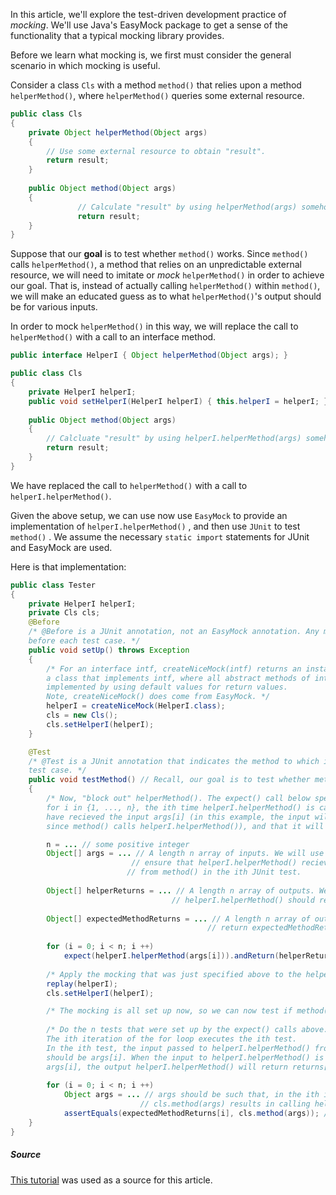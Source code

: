 In this article, we'll explore the test-driven development practice of *mocking*. We'll use Java's EasyMock package to get a sense of the functionality that a typical mocking library provides.

Before we learn what mocking is, we first must consider the general scenario in which mocking is useful.

Consider a class `Cls` with a method `method()` that relies upon a method `helperMethod()`, where `helperMethod()` queries some external resource.

```java
public class Cls
{
    private Object helperMethod(Object args)
    {
        // Use some external resource to obtain "result".
        return result;
    }
    
    public Object method(Object args) 
    { 
               // Calculate "result" by using helperMethod(args) somehow.
               return result; 
    }
}
```

Suppose that our **goal** is to test whether `method()` works. Since `method()` calls `helperMethod()`, a method that relies on an unpredictable external resource, we will need to imitate or *mock* `helperMethod()` in order to achieve our goal. That is, instead of actually calling `helperMethod()` within `method()`, we will make an educated guess as to what `helperMethod()`'s output should be for various inputs.

In order to mock `helperMethod()` in this way, we will replace the call to `helperMethod()` with a call to an interface method.

```java
public interface HelperI { Object helperMethod(Object args); }

public class Cls
{
    private HelperI helperI;
    public void setHelperI(HelperI helperI) { this.helperI = helperI; }
    
    public Object method(Object args)
    {
        // Calcluate "result" by using helperI.helperMethod(args) somehow.
        return result;
    }
}
```

We have replaced the call to `helperMethod()` with a call to `helperI.helperMethod()`.

Given the above setup, we can use now use `EasyMock` to provide an implementation of `helperI.helperMethod()` , and then use `JUnit` to test `method()` . We assume the necessary `static import` statements for JUnit and EasyMock are used.

Here is that implementation:

```java
public class Tester
{
    private HelperI helperI;
    private Cls cls;
    @Before
    /* @Before is a JUnit annotation, not an EasyMock annotation. Any method tagged with @Before is executed 
    before each test case. */
    public void setUp() throws Exception
    {
        /* For an interface intf, createNiceMock(intf) returns an instance of 
        a class that implements intf, where all abstract methods of intf are 
        implemented by using default values for return values.
        Note, createNiceMock() does come from EasyMock. */
        helperI = createNiceMock(HelperI.class);
        cls = new Cls();
        cls.setHelperI(helperI);
    }

    @Test
    /* @Test is a JUnit annotation that indicates the method to which it is attatched is to be executed as a 
    test case. */
    public void testMethod() // Recall, our goal is to test whether method() works.
    {
        /* Now, "block out" helperMethod(). The expect() call below specifies that, 
        for i in {1, ..., n}, the ith time helperI.helperMethod() is called, it should 
        have recieved the input args[i] (in this example, the input will be coming from method(),
        since method() calls helperI.helperMethod()), and that it will return returns[i]. */

        n = ... // some positive integer
        Object[] args = ... // A length n array of inputs. We will use EasyMock to 
                           // ensure that helperI.helperMethod() recieves args[i] 
                          // from method() in the ith JUnit test.
            
        Object[] helperReturns = ... // A length n array of outputs. We will use EasyMock to impose that
                                    // helperI.helperMethod() should return helperReturns[i] upon recieving args[i] as input.
            
        Object[] expectedMethodReturns = ... // A length n array of outputs. We hope that method() will 
                                            // return expectedMethodReturns[i] in the ith iteration.
            
        for (i = 0; i < n; i ++)
            expect(helperI.helperMethod(args[i])).andReturn(helperReturns[i]);
        
        /* Apply the mocking that was just specified above to the helperI interface. */
        replay(helperI);
        cls.setHelperI(helperI);

        /* The mocking is all set up now, so we can now test if method() works. */
    
        /* Do the n tests that were set up by the expect() calls above. 
        The ith iteration of the for loop executes the ith test. 
        In the ith test, the input passed to helperI.helperMethod() from method()
        should be args[i]. When the input to helperI.helperMethod() is indeed 
        args[i], the output helperI.helperMethod() will return returns[i]. */
        
       	for (i = 0; i < n; i ++)
            Object args = ... // args should be such that, in the ith iteration of this loop, calling
                             // cls.method(args) results in calling helperI.helperMethod(args[i]) within cls.method()
            assertEquals(expectedMethodReturns[i], cls.method(args)); // assertEquals() is a JUnit method
    }
}
```

##### Source

[This tutorial](https://www.vogella.com/tutorials/EasyMock/article.html) was used as a source for this article.
